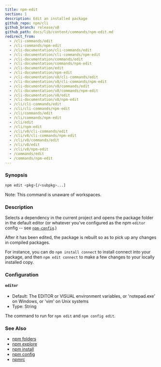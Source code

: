 ```yaml
---
title: npm-edit
section: 1
description: Edit an installed package
github_repo: npm/cli
github_branch: release/v8
github_path: docs/lib/content/commands/npm-edit.md
redirect_from:
  - /cli-commands/edit
  - /cli-commands/npm-edit
  - /cli-documentation/cli-commands/edit
  - /cli-documentation/cli-commands/npm-edit
  - /cli-documentation/commands/edit
  - /cli-documentation/commands/npm-edit
  - /cli-documentation/edit
  - /cli-documentation/npm-edit
  - /cli-documentation/v8/cli-commands/edit
  - /cli-documentation/v8/cli-commands/npm-edit
  - /cli-documentation/v8/commands/edit
  - /cli-documentation/v8/commands/npm-edit
  - /cli-documentation/v8/edit
  - /cli-documentation/v8/npm-edit
  - /cli/cli-commands/edit
  - /cli/cli-commands/npm-edit
  - /cli/commands/edit
  - /cli/commands/npm-edit
  - /cli/edit
  - /cli/npm-edit
  - /cli/v8/cli-commands/edit
  - /cli/v8/cli-commands/npm-edit
  - /cli/v8/commands/edit
  - /cli/v8/edit
  - /cli/v8/npm-edit
  - /commands/edit
  - /commands/npm-edit
---
```


### Synopsis

```bash
npm edit <pkg>[/<subpkg>...]
```

Note: This command is unaware of workspaces.

### Description

Selects a dependency in the current project and opens the package folder in
the default editor (or whatever you've configured as the npm `editor`
config -- see [`npm-config`](npm-config).)

After it has been edited, the package is rebuilt so as to pick up any
changes in compiled packages.

For instance, you can do `npm install connect` to install connect
into your package, and then `npm edit connect` to make a few
changes to your locally installed copy.

### Configuration

#### `editor`

* Default: The EDITOR or VISUAL environment variables, or 'notepad.exe' on
  Windows, or 'vim' on Unix systems
* Type: String

The command to run for `npm edit` and `npm config edit`.

### See Also

* [npm folders](/cli/v8/configuring-npm/folders)
* [npm explore](/cli/v8/commands/npm-explore)
* [npm install](/cli/v8/commands/npm-install)
* [npm config](/cli/v8/commands/npm-config)
* [npmrc](/cli/v8/configuring-npm/npmrc)
